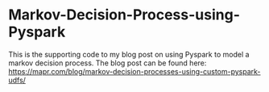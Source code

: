 # Markov-Decision-Process-using-Pyspark
This is the supporting code to my blog post on using Pyspark to model a markov decision process.  The blog post can be found here:
https://mapr.com/blog/markov-decision-processes-using-custom-pyspark-udfs/
